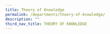 ```yaml
---
title: Theory of Knowledge
permalink: /departments/theory-of-knowledge/
description: ""
third_nav_title: THEORY OF KNOWLEDGE
---
```

